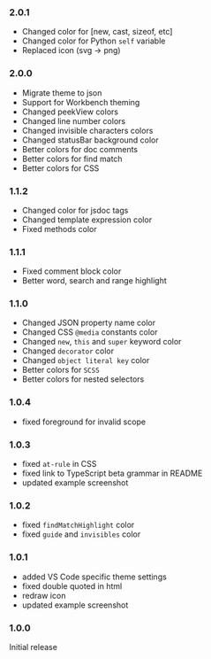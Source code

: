 ### 2.0.1
- Changed color for [new, cast, sizeof, etc]
- Changed color for Python `self` variable
- Replaced icon (svg -> png)

### 2.0.0
- Migrate theme to json
- Support for Workbench theming
- Changed peekView colors
- Changed line number colors
- Changed invisible characters colors
- Changed statusBar background color
- Better colors for doc comments
- Better colors for find match
- Better colors for CSS

### 1.1.2
- Changed color for jsdoc tags
- Changed template expression color
- Fixed methods color

### 1.1.1
- Fixed comment block color
- Better word, search and range highlight

### 1.1.0
- Changed JSON property name color
- Changed CSS `@media` constants color
- Changed `new`, `this` and `super` keyword color
- Changed `decorator` color
- Changed `object literal key` color
- Better colors for `SCSS`
- Better colors for nested selectors

### 1.0.4

- fixed foreground for invalid scope

### 1.0.3

- fixed `at-rule` in CSS
- fixed link to TypeScript beta grammar in README
- updated example screenshot

### 1.0.2

- fixed `findMatchHighlight` color
- fixed `guide` and `invisibles` color

### 1.0.1

- added VS Code specific theme settings
- fixed double quoted in html
- redraw icon
- updated example screenshot

### 1.0.0

Initial release
